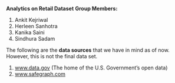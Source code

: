 **Analytics on Retail Dataset**
**Group Members:**
1. Ankit Kejriwal
2. Herleen Sanhotra
3. Kanika Saini
4. Sindhura Sadam

The following are the **data sources** that we have in mind as of now. However, this is  not the final data set. 
1. www.data.gov (The home of the U.S. Government’s open data)
2. www.safegraph.com





